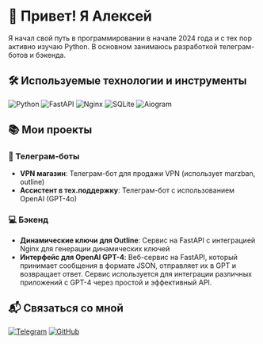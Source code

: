 # 👋 Привет! Я Алексей

Я начал свой путь в программировании в начале 2024 года и с тех пор активно изучаю Python. В основном занимаюсь разработкой телеграм-ботов и бэкенда. 

## 🛠 Используемые технологии и инструменты

![Python](https://img.shields.io/badge/Python-3776AB?style=for-the-badge&logo=python&logoColor=white)
![FastAPI](https://img.shields.io/badge/FastAPI-009688?style=for-the-badge&logo=fastapi&logoColor=white)
![Nginx](https://img.shields.io/badge/Nginx-009639?style=for-the-badge&logo=nginx&logoColor=white)
![SQLite](https://img.shields.io/badge/SQLite-003B57?style=for-the-badge&logo=sqlite&logoColor=white)
![Aiogram](https://img.shields.io/badge/Aiogram-2C5BB4?style=for-the-badge&logo=telegram&logoColor=white)

## 📚 Мои проекты

### 🤖 Телеграм-боты
- **VPN магазин**: Телеграм-бот для продажи VPN (использует marzban, outline)
- **Ассистент в тех.поддержку**: Телеграм-бот с использованием OpenAI (GPT-4o)

### 💻 Бэкенд
- **Динамические ключи для Outline**: Сервис на FastAPI с интеграцией Nginx для генерации динамических ключей
- **Интерфейс для OpenAI GPT-4**: Веб-сервис на FastAPI, который принимает сообщения в формате JSON, отправляет их в GPT и возвращает ответ. Сервис используется для интеграции различных приложений с GPT-4 через простой и эффективный API.

## 📬 Связаться со мной

[![Telegram](https://img.shields.io/badge/Telegram-2CA5E0?style=for-the-badge&logo=telegram&logoColor=white)](https://t.me/aleshinson)
[![GitHub](https://img.shields.io/badge/GitHub-181717?style=for-the-badge&logo=github&logoColor=white)](https://github.com/aleshinson)
